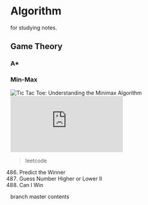 # Algorithm
for studying notes.

## Game Theory

### A*  


### Min-Max     

![Tic Tac Toe: Understanding the Minimax Algorithm](https://www.neverstopbuilding.com/blog/minimax)  
![Minimax search and Alpha-Beta Pruning](https://www.cs.cornell.edu/courses/cs312/2002sp/lectures/rec21.htm)  

> leetcode  
486. Predict the Winner  
375. Guess Number Higher or Lower II  
464. Can I Win  


branch master contents